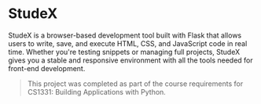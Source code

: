 # StudeX
StudeX is a browser-based development tool built with Flask that allows users to write, save, and execute HTML, CSS, and JavaScript code in real time. Whether you're testing snippets or managing full projects, StudeX gives you a stable and responsive environment with all the tools needed for front-end development.

> This project was completed as part of the course requirements for CS1331: Building Applications with Python.
